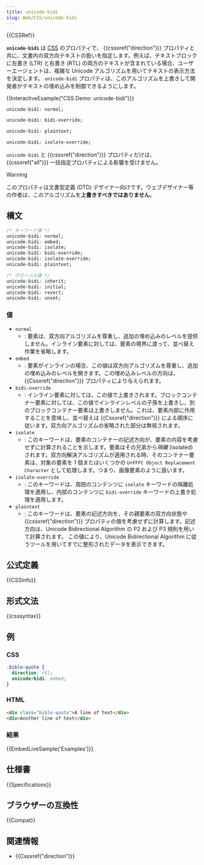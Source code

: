 ```yaml
---
title: unicode-bidi
slug: Web/CSS/unicode-bidi
---
```


{{CSSRef}}

**`unicode-bidi`** は [CSS](/ja/docs/Web/CSS) のプロパティで、 {{cssxref("direction")}} プロパティと共に、文書内の双方向テキストの扱いを指定します。例えば、テキストブロックに左書き (LTR) と右書き (RTL) の両方のテキストが含まれている場合、ユーザーエージェントは、複雑な Unicode アルゴリズムを用いてテキストの表示方法を決定します。 `unicode-bidi` プロパティは、このアルゴリズムを上書きして開発者がテキストの埋め込みを制御できるようにします。

{{InteractiveExample("CSS Demo: unicode-bidi")}}

```css interactive-example-choice
unicode-bidi: normal;
```

```css interactive-example-choice
unicode-bidi: bidi-override;
```

```css interactive-example-choice
unicode-bidi: plaintext;
```

```css interactive-example-choice
unicode-bidi: isolate-override;
```

`unicode-bidi` と {{cssxref("direction")}} プロパティだけは、 {{cssxref("all")}} 一括指定プロパティによる影響を受けません。

> [!WARNING]
> このプロパティは文書型定義 (DTD) デザイナー向けです。ウェブデザイナー等の作者は、このアルゴリズムを**上書きすべきではありません**。

## 構文

```css
/* キーワード値 */
unicode-bidi: normal;
unicode-bidi: embed;
unicode-bidi: isolate;
unicode-bidi: bidi-override;
unicode-bidi: isolate-override;
unicode-bidi: plaintext;

/* グローバル値 */
unicode-bidi: inherit;
unicode-bidi: initial;
unicode-bidi: revert;
unicode-bidi: unset;
```

### 値

- `normal`
  - : 要素は、双方向アルゴリズムを尊重し、追加の埋め込みのレベルを提供しません。インライン要素に対しては、要素の境界に渡って、並べ替え作業を省略します。
- `embed`
  - : 要素がインラインの場合、この値は双方向アルゴリズムを尊重し、追加の埋め込みのレベルを開きます。この埋め込みレベルの方向は、 {{Cssxref("direction")}} プロパティにより与えられます。
- `bidi-override`
  - : インライン要素に対しては、この値で上書きされます。ブロックコンテナー要素に対しては、この値でインラインレベルの子孫を上書きし、別のブロックコンテナー要素は上書きしません。これは、要素内部に作用することを意味し、並べ替えは {{Cssxref("direction")}} による順序に従います。双方向アルゴリズムの省略された部分は無視されます。
- `isolate`
  - : このキーワードは、要素のコンテナーの記述方向が、要素の内容を考慮せずに計算されることを示します。要素はその兄弟から*隔離* (isolated) されます。双方向解決アルゴリズムが適用される時、そのコンテナー要素は、対象の要素を 1 個またはいくつかの `U+FFFC Object Replacement Character` として処理します。つまり、画像要素のように扱います。
- `isolate-override`
  - : このキーワードは、周囲のコンテンツに `isolate` キーワードの隔離処理を適用し、内部のコンテンツに `bidi-override` キーワードの上書き処理を適用します。
- `plaintext`
  - : このキーワードは、要素の記述方向を、その親要素の双方向状態や {{cssxref("direction")}} プロパティの値を考慮せずに計算します。記述方向は、Unicode Bidirectional Algorithm の P2 および P3 規則を用いて計算されます。
    この値により、Unicode Bidirectional Algorithm に従うツールを用いてすでに整形されたデータを表示できます。

## 公式定義

{{CSSInfo}}

## 形式文法

{{csssyntax}}

## 例

### CSS

```css
.bible-quote {
  direction: rtl;
  unicode-bidi: embed;
}
```

### HTML

```html
<div class="bible-quote">A line of text</div>
<div>Another line of text</div>
```

### 結果

{{EmbedLiveSample('Examples')}}

## 仕様書

{{Specifications}}

## ブラウザーの互換性

{{Compat}}

## 関連情報

- {{Cssxref("direction")}}

